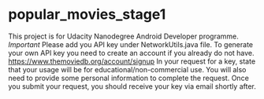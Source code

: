 # popular_movies_stage1
This project is for Udacity Nanodegree Android Developer programme.
*Important*
Please add you API key under NetworkUtils.java file.
To generate your own API key you need to create an account if you already do not have. https://www.themoviedb.org/account/signup
In your request for a key, state that your usage will be for educational/non-commercial use. You will also need to provide some personal information to complete the request. Once you submit your request, you should receive your key via email shortly after.
